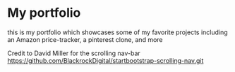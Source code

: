 # My portfolio

this is my portfolio which showcases some of my favorite projects including an Amazon price-tracker, a pinterest clone, and more

Credit to David Miller for the scrolling nav-bar
https://github.com/BlackrockDigital/startbootstrap-scrolling-nav.git

